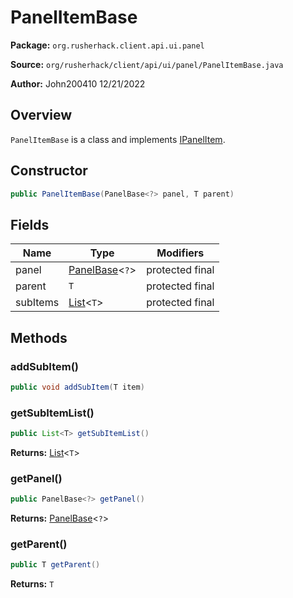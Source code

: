 # PanelItemBase

**Package:** `org.rusherhack.client.api.ui.panel`

**Source:** `org/rusherhack/client/api/ui/panel/PanelItemBase.java`

**Author:** John200410 12/21/2022



## Overview

`PanelItemBase` is a class and implements [IPanelItem](/client/api/ui/panel/IPanelItem.md).

## Constructor

```java
public PanelItemBase(PanelBase<?> panel, T parent)
```

## Fields

| Name | Type | Modifiers |
|------|------|----------|
| panel | [PanelBase](/client/api/ui/panel/PanelBase.md)<`?`> | protected final |
| parent | `T` | protected final |
| subItems | [List](https://docs.oracle.com/en/java/javase/21/docs/api/java.base/java/util/List.html)<`T`> | protected final |


## Methods

### addSubItem()

```java
public void addSubItem(T item)
```

### getSubItemList()

```java
public List<T> getSubItemList()
```

**Returns:** [List](https://docs.oracle.com/en/java/javase/21/docs/api/java.base/java/util/List.html)<`T`>

### getPanel()

```java
public PanelBase<?> getPanel()
```

**Returns:** [PanelBase](/client/api/ui/panel/PanelBase.md)<`?`>

### getParent()

```java
public T getParent()
```

**Returns:** `T`


